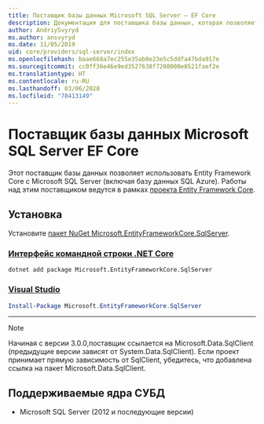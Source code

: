 ```yaml
---
title: Поставщик базы данных Microsoft SQL Server — EF Core
description: Документация для поставщика базы данных, которая позволяет использовать Entity Framework Core с Microsoft SQL Server
author: AndriySvyryd
ms.author: ansvyryd
ms.date: 11/05/2019
uid: core/providers/sql-server/index
ms.openlocfilehash: baae668a7ec255e35ab0e23e5c5ddfa47bda917e
ms.sourcegitcommit: cc0ff36e46e9ed3527638f7208000e8521faef2e
ms.translationtype: HT
ms.contentlocale: ru-RU
ms.lasthandoff: 03/06/2020
ms.locfileid: "78413149"
---
```

# <a name="microsoft-sql-server-ef-core-database-provider"></a>Поставщик базы данных Microsoft SQL Server EF Core

Этот поставщик базы данных позволяет использовать Entity Framework Core с Microsoft SQL Server (включая базу данных SQL Azure). Работы над этим поставщиком ведутся в рамках [проекта Entity Framework Core](https://github.com/aspnet/EntityFrameworkCore).

## <a name="install"></a>Установка

Установите [пакет NuGet Microsoft.EntityFrameworkCore.SqlServer](https://www.nuget.org/packages/Microsoft.EntityFrameworkCore.SqlServer/).

### <a name="net-core-cli"></a>[Интерфейс командной строки .NET Core](#tab/dotnet-core-cli)

```dotnetcli
dotnet add package Microsoft.EntityFrameworkCore.SqlServer
```

### <a name="visual-studio"></a>[Visual Studio](#tab/vs)

``` powershell
Install-Package Microsoft.EntityFrameworkCore.SqlServer
```

***

> [!NOTE]
> Начиная с версии 3.0.0,поставщик ссылается на Microsoft.Data.SqlClient (предыдущие версии зависят от System.Data.SqlClient). Если проект принимает прямую зависимость от SqlClient, убедитесь, что добавлена ссылка на пакет Microsoft.Data.SqlClient.

## <a name="supported-database-engines"></a>Поддерживаемые ядра СУБД

* Microsoft SQL Server (2012 и последующие версии)

